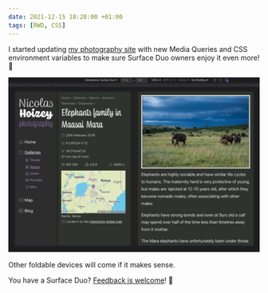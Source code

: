```yaml
---
date: 2021-12-15 18:28:00 +01:00
tags: [RWD, CSS]
---
```


I started updating [my photography site](https://nicolas-hoizey.photo) with new Media Queries and CSS environment variables to make sure Surface Duo owners enjoy it even more! 🎉

![My photography site in a simulated Microsoft Surface Duo](nicolas-hoizey-photography-site-foldable-microsoft-surface-duo.png)

Other foldable devices will come if it makes sense.

You have a Surface Duo? [Feedback is welcome](https://github.com/nhoizey/nicolas-hoizey.photo/issues/159#issuecomment-995000334)! 🙏
